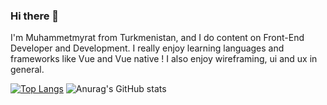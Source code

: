 ### Hi there 👋

I'm Muhammetmyrat from Turkmenistan, and I do content on Front-End Developer and Development. I really enjoy learning languages and frameworks like Vue and Vue native ! I also enjoy wireframing, ui and ux in general.

[![Top Langs](https://github-readme-stats.vercel.app/api/top-langs/?username=Muhammetmyrat)](https://github.com/anuraghazra/github-readme-stats) ![Anurag's GitHub stats](https://github-readme-stats.vercel.app/api?username=Muhammetmyrat&show_icons=true&theme=tokyonight)
